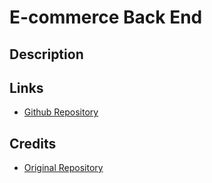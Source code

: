 # E-commerce Back End

## Description

##  Links
- [Github Repository]()

## Credits
- [Original Repository](https://github.com/coding-boot-camp/fantastic-umbrella)